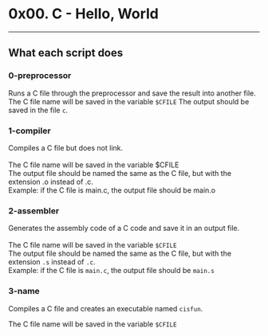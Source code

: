 # 0x00. C - Hello, World
---
## What each script does
### 0-preprocessor
Runs a C file through the preprocessor and save the result into another file.
\
The C file name will be saved in the variable `$CFILE`
The output should be saved in the file `c`.
### 1-compiler
Compiles a C file but does not link.
\
\
The C file name will be saved in the variable $CFILE
\
The output file should be named the same as the C file, but with the extension .o instead of .c.
\
Example: if the C file is main.c, the output file should be main.o
### 2-assembler
Generates the assembly code of a C code and save it in an output file.
\
\
The C file name will be saved in the variable `$CFILE`
\
The output file should be named the same as the C file, but with the extension `.s` instead of `.c`.
\
Example: if the C file is `main.c`, the output file should be `main.s`
### 3-name
Compiles a C file and creates an executable named `cisfun`.

The C file name will be saved in the variable `$CFILE`
